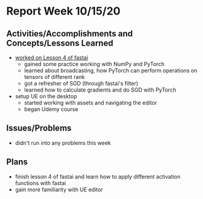 # Report Week 10/15/20
## Activities/Accomplishments and Concepts/Lessons Learned
- [worked on Lesson 4 of fastai](https://github.com/JaredMejia/research-fall-20/edit/master/practical-deep-learning-course/lesson-4-mnist-basics/lesson-4-notes.md)
  - gained some practice working with NumPy and PyTorch
  - learned about broadcasting, how PyTorch can perform operations on tensors of different rank
  - got a refresher of SGD (through fastai's filter)
  - learned how to calculate gradients and do SGD with PyTorch
- setup UE on the desktop
  - started working with assets and navigating the editor
  - began Udemy course
## Issues/Problems
- didn't run into any problems this week
## Plans
- finish lesson 4 of fastai and learn how to apply different activation functions with fastai
- gain more familiarity with UE editor

